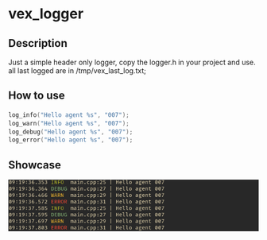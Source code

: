 # vex_logger

## Description

Just a simple header only logger, copy the logger.h in your project and use.  
all last logged are in /tmp/vex_last_log.txt;

## How to use

```cpp
log_info("Hello agent %s", "007");
log_warn("Hello agent %s", "007");
log_debug("Hello agent %s", "007");
log_error("Hello agent %s", "007");

```

## Showcase
![](log_example.png)

